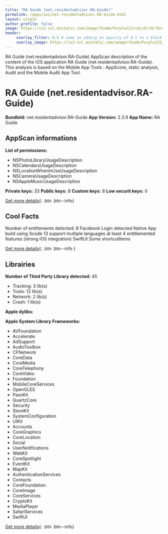 ```yaml
---
title: "RA Guide (net.residentadvisor.RA-Guide)"
permalink: /apps/ios/net.residentadvisor.RA-Guide.html
layout: single
author_profile: false
image: https://is2-ssl.mzstatic.com/image/thumb/Purple122/v4/c9/c9/70/c9c970ca-9a54-83e9-7842-c4b06e7807b9/AppIcon-1x_U007emarketing-0-7-0-85-220.png/512x512bb.jpg
header: 
     overlay_filter: 0.5 # same as adding an opacity of 0.5 to a black background
     overlay_image: https://is2-ssl.mzstatic.com/image/thumb/Purple122/v4/c9/c9/70/c9c970ca-9a54-83e9-7842-c4b06e7807b9/AppIcon-1x_U007emarketing-0-7-0-85-220.png/512x512bb.jpg
---
```

RA Guide (net.residentadvisor.RA-Guide) AppScan description of the content of the iOS application RA Guide (net.residentadvisor.RA-Guide). This analysis is based on the Mobile App Tools : AppScore, static analysis, Audit and the Mobile Audit App Tool.

# RA Guide (net.residentadvisor.RA-Guide)

**BundleId:** net.residentadvisor.RA-Guide
**App Version:** 2.3.9
**App Name:** RA Guide


## AppScan informations 

**List of permissions:** 
- NSPhotoLibraryUsageDescription
- NSCalendarsUsageDescription
- NSLocationWhenInUseUsageDescription
- NSCameraUsageDescription
- NSAppleMusicUsageDescription
  
  
**Private keys:** 33
**Public keys:** 8
**Custom keys:** 8
**Low securit keys:** 0
  
[Get more details](/pricing.html){: .btn .btn--info}

## Cool Facts

Number of entitlements detected: 8
Facebook Login detected
Native App
build using Xcode 13
support multiple languages
at least 4 entitlemented features (strong iOS integration)
SwiftUI
Some shortcutItems 
  
[Get more details](/pricing.html){: .btn .btn--info }

## Librairies 
**Number of Third Party Library detected:** 45
- Tracking: 3 lib(s)
- Tools: 12 lib(s)
- Network: 2 lib(s)
- Crash: 1 lib(s)


**Apple dylibs:**


**Apple System Library Frameworks:**
- AVFoundation
- Accelerate
- AdSupport
- AudioToolbox
- CFNetwork
- CoreData
- CoreMedia
- CoreTelephony
- CoreVideo
- Foundation
- MobileCoreServices
- OpenGLES
- PassKit
- QuartzCore
- Security
- StoreKit
- SystemConfiguration
- UIKit
- Accounts
- CoreGraphics
- CoreLocation
- Social
- UserNotifications
- WebKit
- CoreSpotlight
- EventKit
- MapKit
- AuthenticationServices
- Contacts
- CoreFoundation
- CoreImage
- CoreServices
- CryptoKit
- MediaPlayer
- SafariServices
- SwiftUI


  
[Get more details](/pricing.html){: .btn .btn--info}

